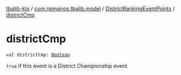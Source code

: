 [tbalib-ktx](../../index.md) / [com.npmanos.tbalib.model](../index.md) / [DistrictRankingEventPoints](index.md) / [districtCmp](./district-cmp.md)

# districtCmp

`val districtCmp: `[`Boolean`](https://kotlinlang.org/api/latest/jvm/stdlib/kotlin/-boolean/index.html)

`true` if this event is a District Championship event.

